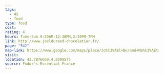 ```yaml
---
tags:
  - 4S
  - food
type: food
cost: 
rating: 4
hours: Tues-Sun 9:30AM-12:30PM,2:30PM-7PM
link: http://www.joeldurand-chocolatier.fr/
page: "542"
map-link: https://www.google.com/maps/place/Jo%C3%ABl+Durand+Ma%C3%AEtre+Chocolatier+EPV/@43.7875663,4.8306309,20.25z/data=!4m6!3m5!1s0x12b5e43f64fc76cd:0xa0f2f37c0303499a!8m2!3d43.7876618!4d4.8308588!16s%2Fg%2F1tg09xd8?entry=ttu&g_ep=EgoyMDI0MTAwNy4xIKXMDSoASAFQAw%3D%3D
visit: 
location: 43.7876669,4.8308575
source: Fodor's Essential France
---
```

